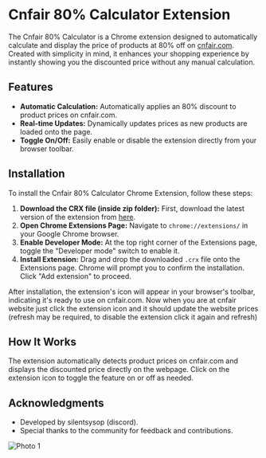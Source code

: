 # Cnfair 80% Calculator Extension

The Cnfair 80% Calculator is a Chrome extension designed to automatically calculate and display the price of products at 80% off on [cnfair.com](https://cnfair.com). Created with simplicity in mind, it enhances your shopping experience by instantly showing you the discounted price without any manual calculation.

## Features

- **Automatic Calculation:** Automatically applies an 80% discount to product prices on cnfair.com.
- **Real-time Updates:** Dynamically updates prices as new products are loaded onto the page.
- **Toggle On/Off:** Easily enable or disable the extension directly from your browser toolbar.

## Installation

To install the Cnfair 80% Calculator Chrome Extension, follow these steps:

1. **Download the CRX file (inside zip folder):** First, download the latest version of the extension from [here](https://raw.githubusercontent.com/silentsysop/cnfair-calculator/main/cnfair-calc-converter.zip).
2. **Open Chrome Extensions Page:** Navigate to `chrome://extensions/` in your Google Chrome browser.
3. **Enable Developer Mode:** At the top right corner of the Extensions page, toggle the "Developer mode" switch to enable it.
4. **Install Extension:** Drag and drop the downloaded `.crx` file onto the Extensions page. Chrome will prompt you to confirm the installation. Click "Add extension" to proceed.

After installation, the extension's icon will appear in your browser's toolbar, indicating it's ready to use on cnfair.com.
Now when you are at cnfair website just click the extension icon and it should update the website prices (refresh may be required, to disable the extension click it again and refresh)

## How It Works

The extension automatically detects product prices on cnfair.com and displays the discounted price directly on the webpage. Click on the extension icon to toggle the feature on or off as needed.

## Acknowledgments

- Developed by silentsysop (discord).
- Special thanks to the community for feedback and contributions.

![Photo 1]([http://url/to/img.png](https://media.discordapp.net/attachments/1200831829821886534/1221549085920723014/aaaaaa.png?ex=6612fb3d&is=6600863d&hm=04dfe0268374dccf163770b76bfd1a13fe6d3a1e8034ed103abed4e8d01d0fa9&=&format=webp&quality=lossless&width=1440&height=316)https://media.discordapp.net/attachments/1200831829821886534/1221549085920723014/aaaaaa.png?ex=6612fb3d&is=6600863d&hm=04dfe0268374dccf163770b76bfd1a13fe6d3a1e8034ed103abed4e8d01d0fa9&=&format=webp&quality=lossless&width=1440&height=316)

